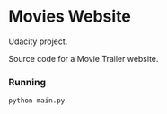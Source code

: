# Movies Website

Udacity project.

Source code for a Movie Trailer website.


### Running

```sh
python main.py
```

